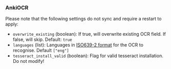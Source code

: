 ### AnkiOCR

Please note that the following settings do not sync and require a restart to apply:

- `overwrite_existing` (boolean): If true, will overwrite existing OCR field. If false, will skip. Default: `true`
- `languages` (list): Languages in [ISO639-2 format](https://www.loc.gov/standards/iso639-2/php/code_list.php) for the OCR to recognise. Default `["eng"]`
- `tesseract_install_valid` (boolean): Flag for valid tesseract installation. Do not modify!

